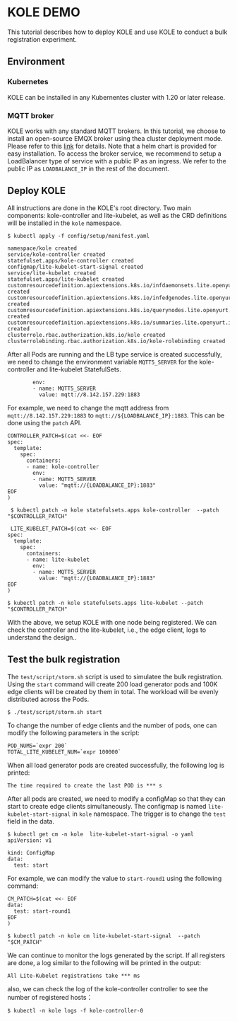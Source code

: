 # KOLE DEMO

This tutorial describes how to deploy KOLE and use KOLE to conduct a bulk registration experiment.

## Environment

### Kubernetes

KOLE can be installed in any Kubernentes cluster with 1.20 or later release. 

### MQTT broker

KOLE works with any standard MQTT brokers. In this tutorial, we choose to install
an open-source EMQX broker using thea cluster deployment mode. Please refer to this [link](https://www.emqx.com/zh/blog/rapidly-deploy-emqx-clusters-on-kubernetes-via-helm)
for details. Note that a helm chart is provided for easy installation.
To access the broker service, we recommend to setup a LoadBalancer type of service with
a public IP as an ingress. We refer to the public IP as `LOADBALANCE_IP` in the rest of the document.

## Deploy KOLE

All instructions are done in the KOLE's root directory.
Two main components: kole-controller and lite-kubelet, as well as the CRD definitions will be installed in the `kole` namespace.

``` 
$ kubectl apply -f config/setup/manifest.yaml

namespace/kole created
service/kole-controller created
statefulset.apps/kole-controller created
configmap/lite-kubelet-start-signal created
service/lite-kubelet created
statefulset.apps/lite-kubelet created
customresourcedefinition.apiextensions.k8s.io/infdaemonsets.lite.openyurt.io created
customresourcedefinition.apiextensions.k8s.io/infedgenodes.lite.openyurt.io created
customresourcedefinition.apiextensions.k8s.io/querynodes.lite.openyurt.io created
customresourcedefinition.apiextensions.k8s.io/summaries.lite.openyurt.io created
clusterrole.rbac.authorization.k8s.io/kole created
clusterrolebinding.rbac.authorization.k8s.io/kole-rolebinding created
```

After all Pods are running and the LB type service is created successfully, we need to change the environment variable `MQTT5_SERVER` for the
kole-controller and lite-kubelet StatefulSets.

```
        env:
        - name: MQTT5_SERVER
          value: mqtt://8.142.157.229:1883
```

For example, we need to change the mqtt address from `mqtt://8.142.157.229:1883` to `mqtt://${LOADBALANCE_IP}:1883`.
This can be done using the `patch` API.

```
CONTROLLER_PATCH=$(cat <<- EOF
spec:
  template:
    spec:
      containers:
      - name: kole-controller
        env:
        - name: MQTT5_SERVER
          value: "mqtt://{LOADBALANCE_IP}:1883"
EOF
)

 $ kubectl patch -n kole statefulsets.apps kole-controller  --patch "$CONTROLLER_PATCH"
 
 LITE_KUBELET_PATCH=$(cat <<- EOF
spec:
  template:
    spec:
      containers:
      - name: lite-kubelet
        env:
        - name: MQTT5_SERVER
          value: "mqtt://{LOADBALANCE_IP}:1883"
EOF
)
 
$ kubectl patch -n kole statefulsets.apps lite-kubelet --patch "$CONTROLLER_PATCH"

```
With the above, we setup KOLE with one node being registered. We can check the controller and the lite-kubelet, i.e., the edge client, logs to 
understand the design..


## Test the bulk registration


The `test/script/storm.sh` script is used to simulatee the bulk registration. Using the `start` command will create 200 load generator pods and
100K edge clients will be created by them in total. The workload will be evenly distributed across the Pods.

```
$ ./test/script/storm.sh start

```

To change the number of edge clients and the number of pods, one can modify the following parameters in the script:

```
POD_NUMS=`expr 200`
TOTAL_LITE_KUBELET_NUM=`expr 100000`
```

When all load generator pods are created successfully, the following log is printed:

```
The time required to create the last POD is *** s
```

After all pods are created, we need to modify a configMap so that they can start to create edge clients simultaneously.
The configmap is named `lite-kubelet-start-signal` in `kole` namespace. The trigger is to change the `test` field in the data.

```
$ kubectl get cm -n kole  lite-kubelet-start-signal -o yaml
apiVersion: v1

kind: ConfigMap
data:
  test: start
```

For example, we can modify the value to `start-round1` using the following command:

```
CM_PATCH=$(cat <<- EOF
data:
  test: start-round1
EOF
)

$ kubectl patch -n kole cm lite-kubelet-start-signal  --patch "$CM_PATCH"
```

We can continue to monitor the logs generated by the script.
If all registers are done, a log similar to the following will be printed in the output:

```
All Lite-Kubelet registrations take *** ms

```

also, we can check the log of the kole-controller controller to see the number of registered hosts：

```
$ kubectl -n kole logs -f kole-controller-0
```
